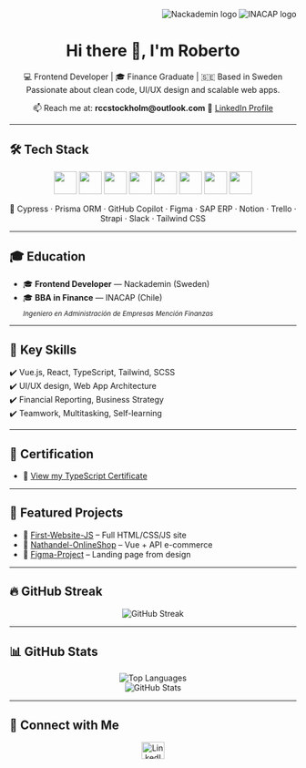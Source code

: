 <!-- Encabezado visual con logos -->
<p align="right">
  <img src="https://encrypted-tbn0.gstatic.com/images?q=tbn:ANd9GcQ916AbtxNDIDG-UdT7AkVp_Rwrtio4PAqc-g&s" hight="60" alt="Nackademin logo" />
  <img src="https://encrypted-tbn0.gstatic.com/images?q=tbn:ANd9GcT-7v6QwTMNe1Vi9Rq8mJoPR5dHtVB8mXID4g&s" hight="10" alt="INACAP logo" />
</p>

<h1 align="center">Hi there 👋, I'm Roberto</h1>

<p align="center">
  💻 Frontend Developer | 🎓 Finance Graduate | 🇸🇪 Based in Sweden  
  Passionate about clean code, UI/UX design and scalable web apps.
</p>

<p align="center">
  📫 Reach me at: <strong>rccstockholm@outlook.com</strong>  
  🔗 <a href="https://www.linkedin.com/in/roberto-c-0344b118a/" target="_blank">LinkedIn Profile</a>
</p>

---

## 🛠️ Tech Stack

<p align="center">
  <img src="https://cdn.jsdelivr.net/gh/devicons/devicon/icons/html5/html5-original.svg" width="40" />
  <img src="https://cdn.jsdelivr.net/gh/devicons/devicon/icons/css3/css3-original.svg" width="40" />
  <img src="https://cdn.jsdelivr.net/gh/devicons/devicon/icons/javascript/javascript-original.svg" width="40" />
  <img src="https://cdn.jsdelivr.net/gh/devicons/devicon/icons/typescript/typescript-original.svg" width="40" />
  <img src="https://cdn.jsdelivr.net/gh/devicons/devicon/icons/vuejs/vuejs-original.svg" width="40" />
  <img src="https://cdn.jsdelivr.net/gh/devicons/devicon/icons/react/react-original.svg" width="40" />
  <img src="https://cdn.jsdelivr.net/gh/devicons/devicon/icons/docker/docker-original.svg" width="40" />
  <img src="https://cdn.jsdelivr.net/gh/devicons/devicon/icons/git/git-original.svg" width="40" />
</p>

<p align="center">
  🧰 Cypress · Prisma ORM · GitHub Copilot · Figma · SAP ERP · Notion · Trello · Strapi · Slack · Tailwind CSS
</p>

---

## 🎓 Education

- 🎓 **Frontend Developer** — Nackademin (Sweden)  
- 🎓 **BBA in Finance** — INACAP (Chile)  
  <sub>*Ingeniero en Administración de Empresas Mención Finanzas*</sub>

---

## 💼 Key Skills

✔️ Vue.js, React, TypeScript, Tailwind, SCSS  
✔️ UI/UX design, Web App Architecture  
✔️ Financial Reporting, Business Strategy  
✔️ Teamwork, Multitasking, Self-learning  

---

## 📜 Certification

- 📄 [View my TypeScript Certificate](https://res.cloudinary.com/dbfn5lnvx/image/authenticated/s--EbB5EwDr--/v1744012034/certificates/typescript/robertohernancarcamocolivoro-8570.pdf)



---

## 🚀 Featured Projects

- 🎯 [First-Website-JS](https://github.com/Robbhedonic/First-Website-JS) – Full HTML/CSS/JS site  
- 🛒 [Nathandel-OnlineShop](https://github.com/Robbhedonic/Nathandel-OnlineShop) – Vue + API e-commerce  
- 🎨 [Figma-Project](https://github.com/Robbhedonic/FIgma-Project) – Landing page from design

---

## 🔥 GitHub Streak

<p align="center">
  <img src="https://github-readme-streak-stats.herokuapp.com/?user=Robbhedonic&theme=nightowl" alt="GitHub Streak" />
</p>

---

## 📊 GitHub Stats

<p align="center">
  <img src="https://github-readme-stats.vercel.app/api/top-langs?username=Robbhedonic&show_icons=true&locale=en&layout=compact&theme=nightowl" alt="Top Languages" />
  <br />
  <img src="https://github-readme-stats.vercel.app/api?username=Robbhedonic&show_icons=true&locale=en&layout=compact&theme=nightowl" alt="GitHub Stats" />
</p>

---

## 🤝 Connect with Me

<p align="center">
  <a href="https://www.linkedin.com/in/roberto-c-0344b118a/" target="_blank">
    <img src="https://raw.githubusercontent.com/rahuldkjain/github-profile-readme-generator/master/src/images/icons/Social/linked-in-alt.svg" height="30" width="40" alt="LinkedIn" />
  </a>
</p>


